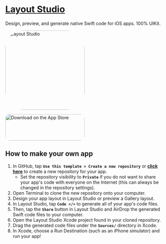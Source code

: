 # [Layout Studio](https://apps.apple.com/us/app/layout-studio/id6451425403)

Design, preview, and generate native Swift code for iOS apps. 100% UIKit.

<a href="https://apps.apple.com/us/app/layout-studio/id6451425403?itscg=30200&amp;itsct=apps_box_appicon" style="width: 250px; height: 250px; border-radius: 22%; overflow: hidden; display: inline-block; vertical-align: middle;"><img src="https://awal.io/layoutstudio/rounded-web-icon.png" alt="Layout Studio" style="width: 250px; height: 250px; border-radius: 22%; overflow: hidden; display: inline-block; vertical-align: middle;"></a>

<a href="https://apps.apple.com/us/app/layout-studio/id6451425403?itsct=apps_box_badge&amp;itscg=30200" style="display: inline-block; overflow: hidden; border-radius: 13px; width: 250px; height: 83px;"><img src="https://tools.applemediaservices.com/api/badges/download-on-the-app-store/black/en-us?size=250x83&amp;releaseDate=1690416000" alt="Download on the App Store" style="border-radius: 13px; width: 250px; height: 83px;"></a>

## How to make your own app

1. In GitHub, tap **`Use this template > Create a new repository`** or [**click here**](https://github.com/new?template_name=layout-studio-template&template_owner=alexwal) to create a new repository for your app.
    - Set the repository visibility to **`Private`** if you do not want to share your app's code with everyone on the Internet (this can always be changed in the repository settings).
2. Open Terminal to clone the new repository onto your computer.
3. Design your app layout in Layout Studio or preview a Gallery layout.
4. In Layout Studio, tap **`Code </>`** to generate all of your app's code files.
5. Then, tap the **`Share`** button in Layout Studio and AirDrop the generated Swift code files to your computer.
6. Open the Layout Studio Xcode project found in your cloned repository.
7. Drag the generated code files under the **`Sources/`** directory in Xcode.
8. In Xcode, choose a Run Destination (such as an iPhone simulator) and run your app!
